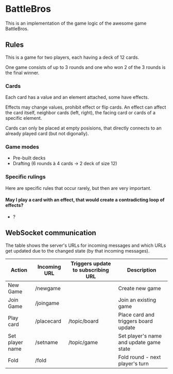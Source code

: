 # BattleBros
This is an implementation of the game logic of the awesome game BattleBros.

## Rules
This is a game for two players, each having a deck of 12 cards.

One game consists of up to 3 rounds and one who won 2 of the 3 rounds is the final winner.

### Cards
Each card has a value and an element attached, some have effects.

Effects may change values, prohibit effect or flip cards.
An effect can affect the card itself, neighbor cards (left, right), the facing card or cards of a specific element.

Cards can only be placed at empty posisions, that directly connects to an already played card (but not digonally).

### Game modes
- Pre-built decks
- Drafting (6 rounds à 4 cards -> 2 deck of size 12)

### Specific rulings
Here are specific rules that occur rarely, but then are very important.

#### May I play a card with an effect, that would create a contradicting loop of effects?
- ?

## WebSocket communication
The table shows the server's URLs for incoming messages and which URLs get updated due to the changed state (by that incoming messages).

| Action          | Incoming URL | Triggers update to subscribing URL | Description                             |
|-----------------|--------------|------------------------------------|-----------------------------------------|
| New Game        | /newgame     |                                    | Create new game                         |
| Join Game       | /joingame    |                                    | Join an existing game                   |
| Play card       | /placecard   | /topic/board                       | Place card and triggers board update    |
| Set player name | /setname     | /topic/game                        | Set player's name and update game state |
| Fold            | /fold        |                                    | Fold round - next player's turn         |
